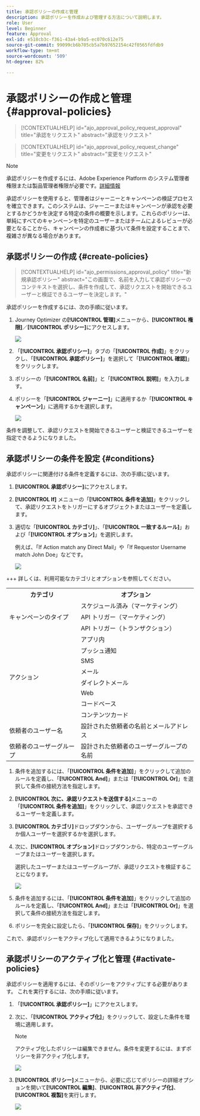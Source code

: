 ```yaml
---
title: 承認ポリシーの作成と管理
description: 承認ポリシーを作成および管理する方法について説明します。
role: User
level: Beginner
feature: Approval
exl-id: e518cb3c-f361-43a4-b9a5-ec070c612e75
source-git-commit: 99099cb6b705cb5a7b97652154c42f0565fdfdb9
workflow-type: tm+mt
source-wordcount: '509'
ht-degree: 82%

---
```


# 承認ポリシーの作成と管理 {#approval-policies}


>[!CONTEXTUALHELP]
>id="ajo_approval_policy_request_approval"
>title="承認をリクエスト"
>abstract="承認をリクエスト"

>[!CONTEXTUALHELP]
>id="ajo_approval_policy_request_change"
>title="変更をリクエスト"
>abstract="変更をリクエスト"


>[!NOTE]
>
>承認ポリシーを作成するには、Adobe Experience Platform のシステム管理者権限または製品管理者権限が必要です。[詳細情報](https://experienceleague.adobe.com/ja/docs/experience-platform/access-control/home)

承認ポリシーを使用すると、管理者はジャーニーとキャンペーンの検証プロセスを確立できます。このシステムは、ジャーニーまたはキャンペーンが承認を必要とするかどうかを決定する特定の条件の概要を示します。これらのポリシーは、単純にすべてのキャンペーンを特定のユーザーまたはチームによるレビューが必要となることから、キャンペーンの作成者に基づいて条件を設定することまで、複雑さが異なる場合があります。

## 承認ポリシーの作成 {#create-policies}

>[!CONTEXTUALHELP]
>id="ajo_permissions_approval_policy"
>title="新規承認ポリシー"
>abstract="この画面で、名前を入力して承認ポリシーのコンテキストを選択し、条件を作成して、承認リクエストを開始できるユーザーと検証できるユーザーを決定します。"

承認ポリシーを作成するには、次の手順に従います。

1. Journey Optimizer の&#x200B;**[!UICONTROL 管理]**&#x200B;メニューから、**[!UICONTROL 権限]**／**[!UICONTROL ポリシー]**&#x200B;にアクセスします。

   ![](assets/policy_create_1.png)

1. 「**[!UICONTROL 承認ポリシー]**」タブの「**[!UICONTROL 作成]**」をクリックし、「**[!UICONTROL 承認ポリシー]**」を選択して「**[!UICONTROL 確認]**」をクリックします。

1. ポリシーの「**[!UICONTROL 名前]**」と「**[!UICONTROL 説明]**」を入力します。

1. ポリシーを「**[!UICONTROL ジャーニー]**」に適用するか「**[!UICONTROL キャンペーン]**」に適用するかを選択します。

   ![](assets/policy_create_2.png)

条件を調整して、承認リクエストを開始できるユーザーと検証できるユーザーを指定できるようになりました。

## 承認ポリシーの条件を設定 {#conditions}

承認ポリシーに関連付ける条件を定義するには、次の手順に従います。

1. **[!UICONTROL 承認ポリシー]**&#x200B;にアクセスします。

1. **[!UICONTROL If]** メニューの「**[!UICONTROL 条件を追加]**」をクリックして、承認リクエストをトリガーにするオブジェクトまたはユーザーを定義します。

1. 適切な「**[!UICONTROL カテゴリ]**」、「**[!UICONTROL 一致するルール]**」および「**[!UICONTROL オプション]**」を選択します。

   例えば、「If Action match any Direct Mail」や「If Requestor Username match John Doe」などです。

   ![](assets/policy_condition_1.png)

+++ 詳しくは、利用可能なカテゴリとオプションを参照してください。
   <table>
    <tr>
      <th>カテゴリ</th>
      <th>オプション</th>
    </tr>
    <tr>
      <td rowspan="3">キャンペーンのタイプ</td>
      <td>スケジュール済み（マーケティング）</td>
    </tr>
    <tr>
    <td>API トリガー（マーケティング）</td>
    </tr>
    <tr>
    <td>API トリガー（トランザクション）</td>
    </tr>
    <tr>
    <td rowspan="8">アクション</td>
    <td>アプリ内</td>
    </tr>
    <tr>
    <td>プッシュ通知</td>
   </tr>
    <tr>
    <td>SMS</td>
    </tr>
    <tr>
    <td>メール</td>
    </tr>
    <tr>
    <td>ダイレクトメール</td>
    </tr>
    <tr>
    <td>Web</td>
    </tr>
    <tr>
    <td>コードベース</td>
    </tr>
    <tr>
    <td>コンテンツカード</td>
    </tr>
    <tr>
    <td>依頼者のユーザー名</td>
    <td>設計された依頼者の名前とメールアドレス</td>
    </tr>
    <tr>
    <td>依頼者のユーザーグループ</td>
    <td>設計された依頼者のユーザーグループの名前</td>
    </tr>
    </table>


1. 条件を追加するには、「**[!UICONTROL 条件を追加]**」をクリックして追加のルールを定義し、「**[!UICONTROL And]**」または「**[!UICONTROL Or]**」を選択して条件の接続方法を指定します。

1. **[!UICONTROL 次に、承認リクエストを送信する]**&#x200B;メニューの「**[!UICONTROL 条件を追加]**」をクリックして、承認リクエストを承認できるユーザーを定義します。

1. **[!UICONTROL カテゴリ]**&#x200B;ドロップダウンから、ユーザーグループを選択するか個人ユーザーを選択するかを選択します。

1. 次に、**[!UICONTROL オプション]**&#x200B;ドロップダウンから、特定のユーザーグループまたはユーザーを選択します。

   選択したユーザーまたはユーザーグループが、承認リクエストを検証することになります。

   ![](assets/policy_condition_2.png)

1. 条件を追加するには、「**[!UICONTROL 条件を追加]**」をクリックして追加のルールを定義し、「**[!UICONTROL And]**」または「**[!UICONTROL Or]**」を選択して条件の接続方法を指定します。

1. ポリシーを完全に設定したら、「**[!UICONTROL 保存]**」をクリックします。

これで、承認ポリシーをアクティブ化して適用できるようになりました。

## 承認ポリシーのアクティブ化と管理 {#activate-policies}

承認ポリシーを適用するには、そのポリシーをアクティブにする必要があります。 これを実行するには、次の手順に従います。

1. 「**[!UICONTROL 承認ポリシー]**」にアクセスします。

1. 次に、「**[!UICONTROL アクティブ化]**」をクリックして、設定した条件を環境に適用します。

   >[!NOTE]
   >
   >アクティブ化したポリシーは編集できません。条件を変更するには、まずポリシーを非アクティブ化します。

   ![](assets/policy_activate_1.png)

1. **[!UICONTROL ポリシー]**&#x200B;メニューから、必要に応じてポリシーの詳細オプションを開いて&#x200B;**[!UICONTROL 編集]**、**[!UICONTROL 非アクティブ化]**、**[!UICONTROL 複製]**&#x200B;を実行します。

   ![](assets/policy_activate_2.png)
